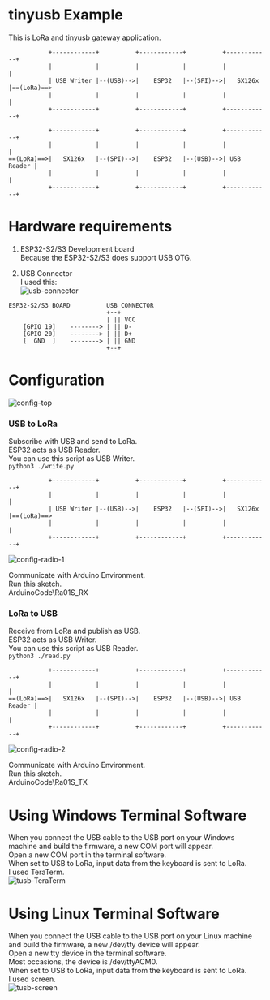 # tinyusb Example   
This is LoRa and tinyusb gateway application.   
```
           +------------+          +------------+          +------------+
           |            |          |            |          |            |
           | USB Writer |--(USB)-->|    ESP32   |--(SPI)-->|   SX126x   |==(LoRa)==>
           |            |          |            |          |            |
           +------------+          +------------+          +------------+

           +------------+          +------------+          +------------+
           |            |          |            |          |            |
==(LoRa)==>|   SX126x   |--(SPI)-->|    ESP32   |--(USB)-->| USB Reader |
           |            |          |            |          |            |
           +------------+          +------------+          +------------+
```

# Hardware requirements
1. ESP32-S2/S3 Development board   
Because the ESP32-S2/S3 does support USB OTG.   

2. USB Connector   
I used this:   
![usb-connector](https://user-images.githubusercontent.com/6020549/124848149-3714ba00-dfd7-11eb-8344-8b120790c5c5.JPG)

```
ESP32-S2/S3 BOARD          USB CONNECTOR
                           +--+
                           | || VCC
    [GPIO 19]    --------> | || D-
    [GPIO 20]    --------> | || D+
    [  GND  ]    --------> | || GND
                           +--+
```


# Configuration
![config-top](https://github.com/user-attachments/assets/64725b68-2185-4848-9e90-34f47decb81d)

### USB to LoRa
Subscribe with USB and send to LoRa.   
ESP32 acts as USB Reader.   
You can use this script as USB Writer.   
```python3 ./write.py```

```
           +------------+          +------------+          +------------+
           |            |          |            |          |            |
           | USB Writer |--(USB)-->|    ESP32   |--(SPI)-->|   SX126x   |==(LoRa)==>
           |            |          |            |          |            |
           +------------+          +------------+          +------------+
```

![config-radio-1](https://github.com/user-attachments/assets/f4e943d1-6401-4875-b92b-d3d26b0b0113)

Communicate with Arduino Environment.   
Run this sketch.   
ArduinoCode\Ra01S_RX   


### LoRa to USB
Receive from LoRa and publish as USB.   
ESP32 acts as USB Writer.   
You can use this script as USB Reader.   
```python3 ./read.py```

```
           +------------+          +------------+          +------------+
           |            |          |            |          |            |
==(LoRa)==>|   SX126x   |--(SPI)-->|    ESP32   |--(USB)-->| USB Reader |
           |            |          |            |          |            |
           +------------+          +------------+          +------------+
```

![config-radio-2](https://github.com/user-attachments/assets/26e8178c-079d-432b-bf28-7229d2ce27f0)

Communicate with Arduino Environment.   
Run this sketch.   
ArduinoCode\Ra01S_TX   


# Using Windows Terminal Software
When you connect the USB cable to the USB port on your Windows machine and build the firmware, a new COM port will appear.   
Open a new COM port in the terminal software.   
When set to USB to LoRa, input data from the keyboard is sent to LoRa.   
I used TeraTerm.   
![tusb-TeraTerm](https://github.com/user-attachments/assets/b5eea94e-5228-45b4-bcad-81cce8c52479)

# Using Linux Terminal Software
When you connect the USB cable to the USB port on your Linux machine and build the firmware, a new /dev/tty device will appear.   
Open a new tty device in the terminal software.   
Most occasions, the device is /dev/ttyACM0.   
When set to USB to LoRa, input data from the keyboard is sent to LoRa.   
I used screen.   
![tusb-screen](https://github.com/user-attachments/assets/18a6e519-9250-4109-b05d-6bcd418bfb5b)

